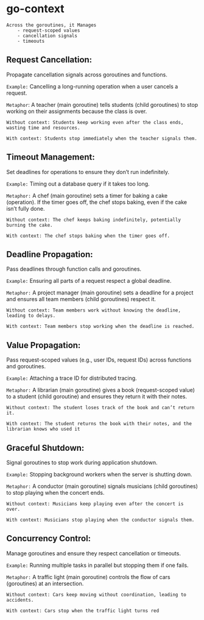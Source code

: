 # go-context

    Across the goroutines, it Manages
        - request-scoped values
        - cancellation signals
        - timeouts


## Request Cancellation:

Propagate cancellation signals across goroutines and functions.

`Example:` Cancelling a long-running operation when a user cancels a request.

`Metaphor`: A teacher (main goroutine) tells students (child goroutines) to stop working on their assignments because the class is over.
    
    Without context: Students keep working even after the class ends, wasting time and resources.

    With context: Students stop immediately when the teacher signals them.

## Timeout Management:

Set deadlines for operations to ensure they don’t run indefinitely.

`Example:` Timing out a database query if it takes too long.

`Metaphor:` A chef (main goroutine) sets a timer for baking a cake (operation). If the timer goes off, the chef stops baking, even if the cake isn’t fully done.

    Without context: The chef keeps baking indefinitely, potentially burning the cake.

    With context: The chef stops baking when the timer goes off.

## Deadline Propagation:

Pass deadlines through function calls and goroutines.

`Example:` Ensuring all parts of a request respect a global deadline.

`Metaphor:` A project manager (main goroutine) sets a deadline for a project and ensures all team members (child goroutines) respect it.

    Without context: Team members work without knowing the deadline, leading to delays.

    With context: Team members stop working when the deadline is reached.

## Value Propagation:

Pass request-scoped values (e.g., user IDs, request IDs) across functions and goroutines.

`Example:` Attaching a trace ID for distributed tracing.

`Metaphor:` A librarian (main goroutine) gives a book (request-scoped value) to a student (child goroutine) and ensures they return it with their notes.

    Without context: The student loses track of the book and can’t return it.

    With context: The student returns the book with their notes, and the librarian knows who used it

## Graceful Shutdown:

Signal goroutines to stop work during application shutdown.

`Example:` Stopping background workers when the server is shutting down.

`Metaphor:` A conductor (main goroutine) signals musicians (child goroutines) to stop playing when the concert ends.

    Without context: Musicians keep playing even after the concert is over.

    With context: Musicians stop playing when the conductor signals them.

## Concurrency Control:

Manage goroutines and ensure they respect cancellation or timeouts.

`Example:` Running multiple tasks in parallel but stopping them if one fails.

`Metaphor:` A traffic light (main goroutine) controls the flow of cars (goroutines) at an intersection.

    Without context: Cars keep moving without coordination, leading to accidents.

    With context: Cars stop when the traffic light turns red

